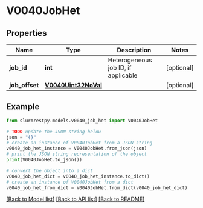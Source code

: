 # V0040JobHet


## Properties

Name | Type | Description | Notes
------------ | ------------- | ------------- | -------------
**job_id** | **int** | Heterogeneous job ID, if applicable | [optional]
**job_offset** | [**V0040Uint32NoVal**](V0040Uint32NoVal.md) |  | [optional]

## Example

```python
from slurmrestpy.models.v0040_job_het import V0040JobHet

# TODO update the JSON string below
json = "{}"
# create an instance of V0040JobHet from a JSON string
v0040_job_het_instance = V0040JobHet.from_json(json)
# print the JSON string representation of the object
print(V0040JobHet.to_json())

# convert the object into a dict
v0040_job_het_dict = v0040_job_het_instance.to_dict()
# create an instance of V0040JobHet from a dict
v0040_job_het_from_dict = V0040JobHet.from_dict(v0040_job_het_dict)
```
[[Back to Model list]](../README.md#documentation-for-models) [[Back to API list]](../README.md#documentation-for-api-endpoints) [[Back to README]](../README.md)



